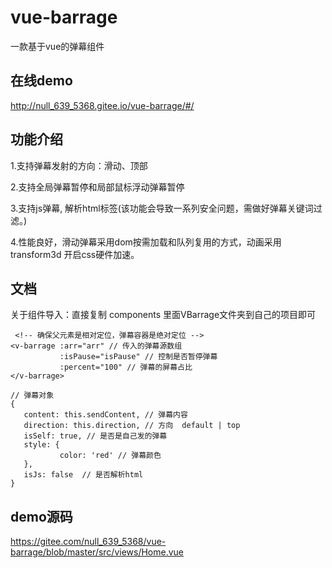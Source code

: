 # vue-barrage

一款基于vue的弹幕组件

## 在线demo

http://null_639_5368.gitee.io/vue-barrage/#/

## 功能介绍

1.支持弹幕发射的方向：滑动、顶部

2.支持全局弹幕暂停和局部鼠标浮动弹幕暂停

3.支持js弹幕, 解析html标签(该功能会导致一系列安全问题，需做好弹幕关键词过滤。)

4.性能良好，滑动弹幕采用dom按需加载和队列复用的方式，动画采用transform3d 开启css硬件加速。

## 文档

关于组件导入：直接复制 components 里面VBarrage文件夹到自己的项目即可

```
 <!-- 确保父元素是相对定位，弹幕容器是绝对定位 -->
<v-barrage :arr="arr" // 传入的弹幕源数组
           :isPause="isPause" // 控制是否暂停弹幕
           :percent="100" // 弹幕的屏幕占比
</v-barrage>
```
```
// 弹幕对象
{
   content: this.sendContent, // 弹幕内容
   direction: this.direction, // 方向  default | top
   isSelf: true, // 是否是自己发的弹幕
   style: {
           color: 'red' // 弹幕颜色
   },
   isJs: false  // 是否解析html
}
```
## demo源码

https://gitee.com/null_639_5368/vue-barrage/blob/master/src/views/Home.vue